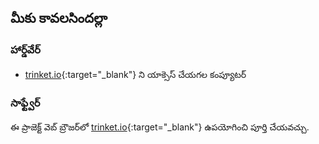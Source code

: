 ## మీకు కావలసిందల్లా

### హార్డ్‌వేర్

+ [trinket.io](https://trinket.io){:target="_blank"} ని యాక్సెస్ చేయగల కంప్యూటర్

### సాఫ్ట్వేర్

ఈ ప్రాజెక్ట్ వెబ్ బ్రౌజర్‌లో [trinket.io](https://trinket.io){:target="_blank"} ఉపయోగించి పూర్తి చేయవచ్చు.